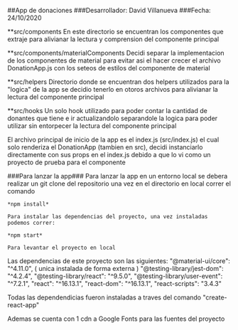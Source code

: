 ##App de donaciones
###Desarrollador: David Villanueva
###Fecha: 24/10/2020

**src/components
    En este directorio se encuentran los componentes que extraje para alivianar la lectura
    y comprension del componente principal

**src/components/materialComponents
    Decidi separar la implementacion de los componentes de material para evitar asi el hacer crecer
    el archivo DonationApp.js con los seteos de estilos del componente de material

**src/helpers
    Directorio donde se encuentran dos helpers utilizados para la "logica" de la app
    se decidio tenerlo en otoros archivos para alivianar la lectura del componente principal

**src/hooks
    Un solo hook utilizado para poder contar la cantidad de donantes que tiene e ir actualizandolo
    separandole la logica para poder utilizar sin entorpecer la lectura del componente principal



El archivo principal de inicio de la app es el index.js (src/index.js) el cual solo renderiza
el DonationApp (tambien en src), decidi instanciarlo directamente con sus props en el index.js
debido a que lo vi como un proyecto de prueba para el componente

###Para lanzar la app###
    Para lanzar la app en un entorno local se debera realizar un git clone del repositorio
    una vez en el directorio en local correr el comando 

    *npm install*

    Para instalar las dependencias del proyecto, una vez instaladas podemos correr:

    *npm start*

    Para levantar el proyecto en local


Las dependencias de este proyecto son las siguientes:
    "@material-ui/core": "^4.11.0",  ( unica instalada de forma externa )
    "@testing-library/jest-dom": "^4.2.4",
    "@testing-library/react": "^9.5.0",
    "@testing-library/user-event": "^7.2.1",
    "react": "^16.13.1",
    "react-dom": "^16.13.1",
    "react-scripts": "3.4.3"

Todas las dependendicias fueron instaladas a traves del comando "create-react-app"

Ademas se cuenta con 1 cdn a Google Fonts para las fuentes del proyecto

<link href="https://fonts.googleapis.com/css2?family=Hind+Siliguri&display=swap" rel="stylesheet"> 
